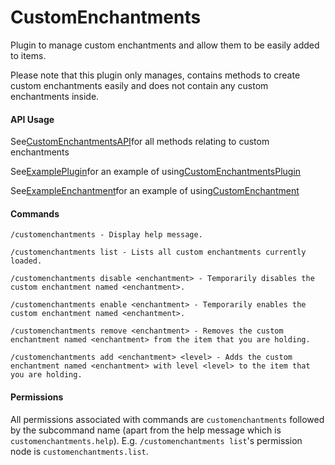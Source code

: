 # CustomEnchantments
Plugin to manage custom enchantments and allow them to be easily added to items.

Please note that this plugin only manages, contains methods to create custom enchantments easily and does not contain any custom enchantments inside.

#### API Usage
See[CustomEnchantmentsAPI](https://github.com/Naaathan/CustomEnchantments/tree/master/src/main/java/net/kyuzi/customenchantments/CustomEnchantmentsAPI.java)for all methods relating to custom enchantments

See[ExamplePlugin](https://github.com/Naaathan/CustomEnchantments/tree/master/src/test/java/ExamplePlugin.java)for an example of using[CustomEnchantmentsPlugin](https://github.com/Naaathan/CustomEnchantments/tree/master/net/kyuzi/customenchantments/plugin/CustomEnchantmentsPlugin.java)

See[ExampleEnchantment](https://github.com/Naaathan/CustomEnchantments/tree/master/src/test/java/ExampleEnchantment.java)for an example of using[CustomEnchantment](https://github.com/Naaathan/CustomEnchantments/tree/master/net/kyuzi/customenchantments/enchantment/CustomEnchantment.java)


#### Commands

`/customenchantments - Display help message.`

`/customenchantments list - Lists all custom enchantments currently loaded.`

`/customenchantments disable <enchantment> - Temporarily disables the custom enchantment named <enchantment>.`

`/customenchantments enable <enchantment> - Temporarily enables the custom enchantment named <enchantment>.`

`/customenchantments remove <enchantment> - Removes the custom enchantment named <enchantment> from the item that you are holding.`

`/customenchantments add <enchantment> <level> - Adds the custom enchantment named <enchantment> with level <level> to the item that you are holding.`

#### Permissions

All permissions associated with commands are `customenchantments` followed by the subcommand name (apart from the help message which is `customenchantments.help`). E.g. `/customenchantments list`'s permission node is `customenchantments.list`.

